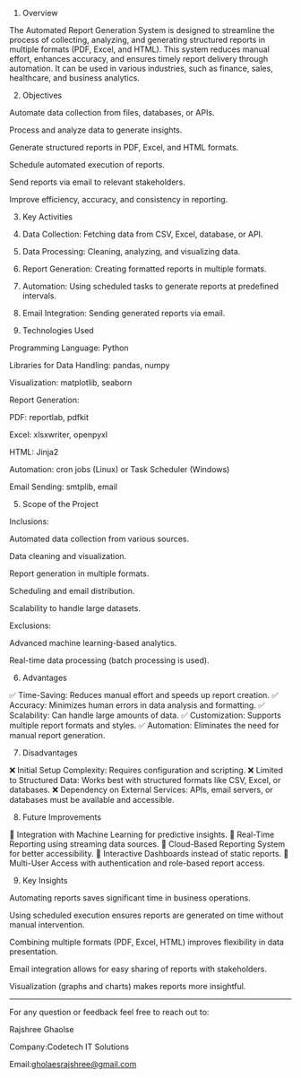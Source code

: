 1. Overview

The Automated Report Generation System is designed to streamline the process of collecting, analyzing, and generating structured reports in multiple formats (PDF, Excel, and HTML). This system reduces manual effort, enhances accuracy, and ensures timely report delivery through automation. It can be used in various industries, such as finance, sales, healthcare, and business analytics.



2. Objectives

Automate data collection from files, databases, or APIs.

Process and analyze data to generate insights.

Generate structured reports in PDF, Excel, and HTML formats.

Schedule automated execution of reports.

Send reports via email to relevant stakeholders.

Improve efficiency, accuracy, and consistency in reporting.



3. Key Activities

1. Data Collection: Fetching data from CSV, Excel, database, or API.


2. Data Processing: Cleaning, analyzing, and visualizing data.


3. Report Generation: Creating formatted reports in multiple formats.


4. Automation: Using scheduled tasks to generate reports at predefined intervals.


5. Email Integration: Sending generated reports via email.



4. Technologies Used

Programming Language: Python

Libraries for Data Handling: pandas, numpy

Visualization: matplotlib, seaborn

Report Generation:

PDF: reportlab, pdfkit

Excel: xlsxwriter, openpyxl

HTML: Jinja2

Automation: cron jobs (Linux) or Task Scheduler (Windows)

Email Sending: smtplib, email




5. Scope of the Project

Inclusions:

Automated data collection from various sources.

Data cleaning and visualization.

Report generation in multiple formats.

Scheduling and email distribution.

Scalability to handle large datasets.


Exclusions:

Advanced machine learning-based analytics.

Real-time data processing (batch processing is used).



6. Advantages

✅ Time-Saving: Reduces manual effort and speeds up report creation.
✅ Accuracy: Minimizes human errors in data analysis and formatting.
✅ Scalability: Can handle large amounts of data.
✅ Customization: Supports multiple report formats and styles.
✅ Automation: Eliminates the need for manual report generation.


7. Disadvantages

❌ Initial Setup Complexity: Requires configuration and scripting.
❌ Limited to Structured Data: Works best with structured formats like CSV, Excel, or databases.
❌ Dependency on External Services: APIs, email servers, or databases must be available and accessible.




8. Future Improvements

🔹 Integration with Machine Learning for predictive insights.
🔹 Real-Time Reporting using streaming data sources.
🔹 Cloud-Based Reporting System for better accessibility.
🔹 Interactive Dashboards instead of static reports.
🔹 Multi-User Access with authentication and role-based report access.



9. Key Insights

Automating reports saves significant time in business operations.

Using scheduled execution ensures reports are generated on time without manual intervention.

Combining multiple formats (PDF, Excel, HTML) improves flexibility in data presentation.

Email integration allows for easy sharing of reports with stakeholders.

Visualization (graphs and charts) makes reports more insightful.


---



For any question or feedback feel free to reach out to:

Rajshree Ghaolse

Company:Codetech IT Solutions

Email:gholaesrajshree@gmail.com

